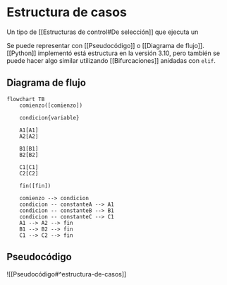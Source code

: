 # Estructura de casos

Un tipo de [[Estructuras de control#De selección]] que ejecuta un 

Se puede representar con [[Pseudocódigo]] o [[Diagrama de flujo]]. [[Python]] implementó está estructura en la versión 3.10, pero también se puede hacer algo similar utilizando [[Bifurcaciones]] anidadas con `elif`.

## Diagrama de flujo

```mermaid
flowchart TB
	comienzo([comienzo])
    
    condicion{variable}
    
    A1[A1]
	A2[A2]
    
    B1[B1]
	B2[B2]
    
    C1[C1]
	C2[C2]
    
	fin([fin])
    
	comienzo --> condicion
	condicion -- constanteA --> A1
	condicion -- constanteB --> B1
	condicion -- constanteC --> C1
	A1 --> A2 --> fin
	B1 --> B2 --> fin
	C1 --> C2 --> fin
```

## Pseudocódigo

![[Pseudocódigo#^estructura-de-casos]]
